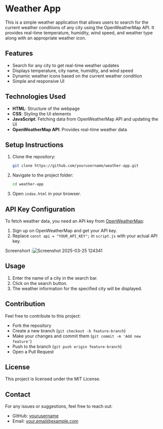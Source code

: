 # Weather App

This is a simple weather application that allows users to search for the current weather conditions of any city using the OpenWeatherMap API. It provides real-time temperature, humidity, wind speed, and weather type along with an appropriate weather icon.

## Features
- Search for any city to get real-time weather updates
- Displays temperature, city name, humidity, and wind speed
- Dynamic weather icons based on the current weather condition
- Simple and responsive UI

## Technologies Used
- **HTML**: Structure of the webpage
- **CSS**: Styling the UI elements
- **JavaScript**: Fetching data from OpenWeatherMap API and updating the UI
- **OpenWeatherMap API**: Provides real-time weather data

## Setup Instructions
1. Clone the repository:
   ```sh
   git clone https://github.com/yourusername/weather-app.git
   ```
2. Navigate to the project folder:
   ```sh
   cd weather-app
   ```
3. Open `index.html` in your browser.

## API Key Configuration
To fetch weather data, you need an API key from [OpenWeatherMap](https://home.openweathermap.org/api_keys):
1. Sign up on OpenWeatherMap and get your API key.
2. Replace `const api = "YOUR_API_KEY";` in `script.js` with your actual API key.

Screenshort  :![Screenshot 2025-03-25 124341](https://github.com/user-attachments/assets/59fce408-899c-4d50-af04-7edf841001d7)


## Usage
1. Enter the name of a city in the search bar.
2. Click on the search button.
3. The weather information for the specified city will be displayed.

## Contribution
Feel free to contribute to this project:
- Fork the repository
- Create a new branch (`git checkout -b feature-branch`)
- Make your changes and commit them (`git commit -m 'Add new feature'`)
- Push to the branch (`git push origin feature-branch`)
- Open a Pull Request

## License
This project is licensed under the MIT License.

## Contact
For any issues or suggestions, feel free to reach out:
- GitHub: [yourusername](https://github.com/yourusername)
- Email: your.email@example.com

